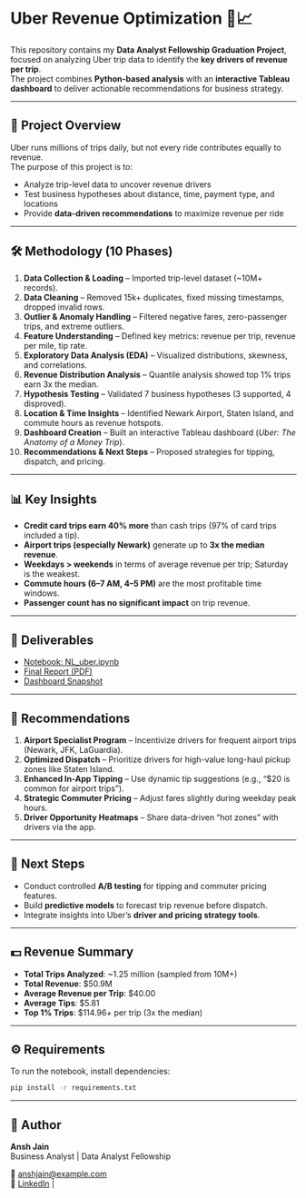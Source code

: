 # Uber Revenue Optimization 🚖📈

This repository contains my **Data Analyst Fellowship Graduation Project**, focused on analyzing Uber trip data to identify the **key drivers of revenue per trip**.  
The project combines **Python-based analysis** with an **interactive Tableau dashboard** to deliver actionable recommendations for business strategy.

---

## 📌 Project Overview
Uber runs millions of trips daily, but not every ride contributes equally to revenue.  
The purpose of this project is to:
- Analyze trip-level data to uncover revenue drivers  
- Test business hypotheses about distance, time, payment type, and locations  
- Provide **data-driven recommendations** to maximize revenue per ride  

---

## 🛠️ Methodology (10 Phases)

1. **Data Collection & Loading** – Imported trip-level dataset (~10M+ records).  
2. **Data Cleaning** – Removed 15k+ duplicates, fixed missing timestamps, dropped invalid rows.  
3. **Outlier & Anomaly Handling** – Filtered negative fares, zero-passenger trips, and extreme outliers.  
4. **Feature Understanding** – Defined key metrics: revenue per trip, revenue per mile, tip rate.  
5. **Exploratory Data Analysis (EDA)** – Visualized distributions, skewness, and correlations.  
6. **Revenue Distribution Analysis** – Quantile analysis showed top 1% trips earn 3x the median.  
7. **Hypothesis Testing** – Validated 7 business hypotheses (3 supported, 4 disproved).  
8. **Location & Time Insights** – Identified Newark Airport, Staten Island, and commute hours as revenue hotspots.  
9. **Dashboard Creation** – Built an interactive Tableau dashboard (*Uber: The Anatomy of a Money Trip*).  
10. **Recommendations & Next Steps** – Proposed strategies for tipping, dispatch, and pricing.  

---

## 📊 Key Insights
- **Credit card trips earn 40% more** than cash trips (97% of card trips included a tip).  
- **Airport trips (especially Newark)** generate up to **3x the median revenue**.  
- **Weekdays > weekends** in terms of average revenue per trip; Saturday is the weakest.  
- **Commute hours (6–7 AM, 4–5 PM)** are the most profitable time windows.  
- **Passenger count has no significant impact** on trip revenue.  

---

## 📑 Deliverables
- [Notebook: NL_uber.ipynb](./notebooks/NL_uber.ipynb)  
- [Final Report (PDF)](./reports/NL_Uber.pdf)  
- [Dashboard Snapshot](./reports/Dashboard.png)  

---

## 🚀 Recommendations
1. **Airport Specialist Program** – Incentivize drivers for frequent airport trips (Newark, JFK, LaGuardia).  
2. **Optimized Dispatch** – Prioritize drivers for high-value long-haul pickup zones like Staten Island.  
3. **Enhanced In-App Tipping** – Use dynamic tip suggestions (e.g., “$20 is common for airport trips”).  
4. **Strategic Commuter Pricing** – Adjust fares slightly during weekday peak hours.  
5. **Driver Opportunity Heatmaps** – Share data-driven “hot zones” with drivers via the app.  

---

## 🔮 Next Steps
- Conduct controlled **A/B testing** for tipping and commuter pricing features.  
- Build **predictive models** to forecast trip revenue before dispatch.  
- Integrate insights into Uber’s **driver and pricing strategy tools**.  

---

## 💵 Revenue Summary
- **Total Trips Analyzed**: ~1.25 million (sampled from 10M+)  
- **Total Revenue**: $50.9M  
- **Average Revenue per Trip**: $40.00  
- **Average Tips**: $5.81  
- **Top 1% Trips**: $114.96+ per trip (3x the median)  

---

## ⚙️ Requirements
To run the notebook, install dependencies:
```bash
pip install -r requirements.txt
```
---

## 👤 Author
**Ansh Jain**  
Business Analyst | Data Analyst Fellowship  

📧 [anshjain@example.com](mailto:anshjain@example.com)  
🔗 [LinkedIn](https://www.linkedin.com/in/anshjain2u/) |
